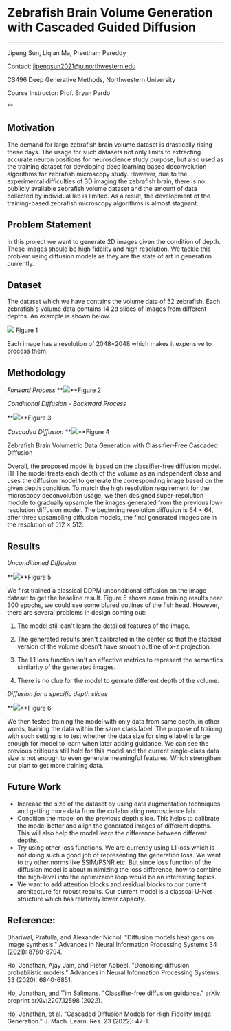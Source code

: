 ﻿# Zebrafish Brain Volume Generation with Cascaded Guided Diffusion
------
Jipeng Sun, Liqian Ma, Preetham Pareddy

Contact: jipengsun2021@u.northwestern.edu

CS496 Deep Generative Methods, Northwestern University

Course Instructor: Prof. Bryan Pardo

**

## Motivation

The demand for large zebrafish brain volume dataset is drastically rising these days. The usage for such datasets not only limits to extracting accurate neuron positions for neuroscience study purpose, but also used as the training dataset for developing deep learning based deconvolution algorithms for zebrafish microscopy study. However, due to the experimental difficulties of 3D imaging the zebrafish brain, there is no publicly available zebrafish volume dataset and the amount of data collected by individual lab is limited. As a result, the development of the training-based zebrafish microscopy algorithms is almost stagnant.

## Problem Statement

In this project we want to generate 2D images given the condition of depth. These images should be high fidelity and high resolution. We tackle this problem using diffusion models as they are the state of art in generation currently.


## Dataset

The dataset which we have contains the volume data of 52 zebrafish. Each zebrafish`s volume data contains 14 2d slices of images from different depths. An example is shown below.

**![](https://lh6.googleusercontent.com/pL1ekl6bgEcpzWUfRvIJJUL1THEDFYyP28qtQIKAdkscfyhXomQWinsNtAs4A2TqK4NOkXFWv8WxzbXURTeMeNvP8vaAy2PNin0OtGSrF9bp3dtV5E8t3irm8nx6BZQBiOkTVKLKNgZ7cXyXFIjqPl7Ft8tMXZXcd9g6EiTB8PXbGE-A28TBV0qnIhOYYi2o)**                             Figure 1

Each image has a resolution of 2048*2048 which makes it expensive to process them.   
   

## Methodology

*Forward Process*
**![](https://lh4.googleusercontent.com/lIfbpfrXlGXATHBvfdO93j_zuKnJiICmXPlbUsXWgxP7L0HEq34qx5rX32r6nAZvKaO-8mchl3QJcwaYcOKnebM5mBYfgHaHAjX4UJWvU7vfh4KFjnn10_121muckGJeBn-gUhwtim0bQFgMwUK8x-AUWNKVACcq3isd6qDBLXWdl-JxJ0_Xci7vHkzcvNBi)**Figure 2


*Conditional Diffusion - Backward Process*

**![](https://lh6.googleusercontent.com/4ZkKwaRpRIlStOIwrzEMvB3vDqnNDuBkRKtYeBp_6KlAt8VYisCvoe45p3PnuFv9YGUvm0bxmvlQVgs_DWngB6Ip4tBGjjuECuvAaWYNAuzaDJJA76d0mkk4gljAvFHBj8bG2edvJqodqr3i320ZD3JMOLHYxcEWL10F2Oija2zpqJJk8jSOtXvDgynZ3Ap6)**Figure 3

*Cascaded Diffusion*
**![](https://lh3.googleusercontent.com/0CGog3por1g-ahTc5t3c4QXHAa5UlR8y3a4ZvwOdl3rL8WcAoS_J93muC6p8x4ZonKStDItCS1eibNvlepHwQsOeaVBpdNZTbQBgb0wGQ7GsI1CyIUM_GqfQTZb_dHhwItMLbK3sBd5ibWmvC-xERa5eL1gSKIPnty-9H82WujBDxfJM7asz9lCOY6Db24w1)**Figure 4

Zebrafish Brain Volumetric Data Generation with Classifier-Free Cascaded Diffusion

Overall, the proposed model is based on the classifier-free diffusion model.[1] The model treats each depth of the volume as an independent class and uses the diffusion model to generate the corresponding image based on the given depth condition. To match the high resolution requirement for the microscopy deconvolution usage, we then designed super-resolution module to gradually upsample the images generated from the previous low-resolution diffusion model. The beginning resolution diffusion is 64 × 64, after three upsampling diffusion models, the final generated images are in the resolution of 512 × 512.
 ## Results

*Unconditioned Diffusion*

**![](https://lh5.googleusercontent.com/C9MrXRtzgY7SY4R-Slhbat2xsKJjER2cZOxocC7oGMgwCxcm6x9VL7a2NkRgnJvrJqPIbevp-KHO5HBb8F1kRTaA5tV2MxUlzdRfYevMc9-CrAE4Bec9bcBLTbCfIYuswrZ84tNKgWQ6pOUC85oRaWcaCz0gyktTQU22FR-FBV0T7YshrSpXhdZ68VXzYL47)**Figure 5

We first trained a classical DDPM unconditional diffusion on the image dataset to get the baseline result. Figure 5 shows some training results near 300 epochs, we could see some blured outlines of the fish head. However, there are several problems in design coming out:

1. The model still can't learn the detailed features of the image.

2. The generated results aren't calibrated in the center so that the stacked version of the volume doesn't have smooth outline of x-z projection.

3. The L1 loss function isn't an effective metrics to represent the semantics similarity of the generated images.

4. There is no clue for the model to genrate different depth of the volume.

*Diffusion for a specific depth slices*

**![](https://lh6.googleusercontent.com/LhqK3aEy3Kqvyo6d5AJCfRqRZh8s6e_ShUOB4OL6QDgWF8YSM84Hy6hHsdLHf5ZzfALTqF-_D4OGloQF5BkZKQG4esEDuR2p-t68iYTHvAZsbf5QFJomXBo00pX5Uo4t_3mS7FRHQchEY_N2HxVA0f0MLN2pAedOPNl0AEA04I25vN93PPcDHrruAXSQh49p)**Figure 6

We then tested training the model with only data from same depth, in other words, training the data within the same class label. The purpose of training with such setting is to test whether the data size for single label is large enough for model to learn when later adding guidance. We can see the previous  critiques still hold for this model and the current single-class data size is not enough to even generate meaningful features. Which strengthen our plan to get more training data.

## Future Work

 - Increase the size of the dataset by using data augmentation techniques and getting more data from the collaborating neuroscience lab.
 - Condition the model on the previous depth slice. This helps to calibrate the model better and align the generated images of different depths. This will also help the model learn the difference between different depths.
 - Try using other loss functions. We are currently using L1 loss which is not doing such a good job of representing the generation loss. We want to try other norms like SSIM/PSNR etc. But since loss function of the diffusion model is about minimizing the loss difference, how to combine the high-level into the optimizaion loop would be an interesting topics.
 - We want to add attention blocks and residual blocks to our current architecture for robust results. Our current model is a classcal U-Net structure which has relatively lower capacity.

## Reference:

Dhariwal, Prafulla, and Alexander Nichol. "Diffusion models beat gans on image synthesis." Advances in Neural Information Processing Systems 34 (2021): 8780-8794.

Ho, Jonathan, Ajay Jain, and Pieter Abbeel. "Denoising diffusion probabilistic models." Advances in Neural Information Processing Systems 33 (2020): 6840-6851.

Ho, Jonathan, and Tim Salimans. "Classifier-free diffusion guidance." arXiv preprint arXiv:2207.12598 (2022).

Ho, Jonathan, et al. "Cascaded Diffusion Models for High Fidelity Image Generation." J. Mach. Learn. Res. 23 (2022): 47-1.

	 

